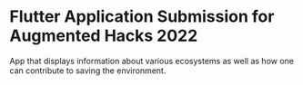 # Flutter Application Submission for Augmented Hacks 2022

App that displays information about various ecosystems as well as how one can contribute to saving the environment.
